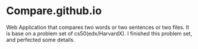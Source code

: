 # Compare.github.io
Web Application that compares two words or two sentences or two files.
It is base on a
problem set of cs50(edx/HarvardX). 
I finished this problem set, and perfected some details.
